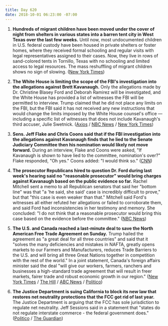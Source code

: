 ```yaml
---
title: Day 620
date: 2018-10-01 06:23:00 -07:00
---
```


1. **Hundreds of migrant children have been moved under the cover of night from shelters in various states into a barren tent city in West Texas over the last few weeks.** Until now, most undocumented children in U.S. federal custody have been housed in private shelters or foster homes, where they received formal schooling and regular visits with legal representatives assigned to their cases. Now, they live in rows of sand-colored tents in Tornillo, Texas with no schooling and limited access to legal resources. The mass reshuffling of migrant children shows no sign of slowing. ([New York Times](https://www.nytimes.com/2018/09/30/us/migrant-children-tent-city-texas.html))

2. **The White House is limiting the scope of the FBI's investigation into the allegations against Brett Kavanaugh.** Only the allegations made by Dr. Christine Blasey Ford and Deborah Ramirez will be investigated, and the White House has provided a list of witnesses the FBI will be permitted to interview. Trump claimed that he did not place any limits on the FBI, but the FBI said it has not received any new instructions that would change the limits imposed by the White House counsel's office — including a specific list of witnesses that does not include Kavanaugh's third accuser, Julie Swetnick. ([Axios](https://www.axios.com/white-house-brett-kavanaugh-investigation-sexual-assault-464ade88-e74b-4074-a656-8323a3c504ad.html) / [NBC News](https://www.nbcnews.com/politics/politics-news/white-house-limits-scope-fbi-s-investigation-allegations-against-brett-n915061) / [New York Times](https://www.nytimes.com/2018/09/30/us/politics/fbi-kavanaugh-investigation-scope-democrats.html))

3. **Sens. Jeff Flake and Chris Coons said that if the FBI investigation into the allegations against Kavanaugh finds that he lied to the Senate Judiciary Committee then his nomination would likely not move forward.** During an interview, Flake and Coons were asked, "If Kavanaugh is shown to have lied to the committee, nomination's over?" Flake responded, "Oh yes." Coons added: "I would think so." ([CNN](https://www.cnn.com/2018/09/30/politics/flake-fbi-kavanaugh-investigation/index.html))

4. **The prosecutor Republicans hired to question Dr. Ford during last week's hearing said no "reasonable prosecutor" would bring charges against Kavanaugh based on the public evidence so far.** Rachel Mitchell sent a memo to all Republican senators that said her "bottom line" was that "a 'he said, she said' case is incredibly difficult to prove," but that "this case is even weaker than that." Mitchell said Ford's witnesses all either refuted her allegations or failed to corroborate them, and said Ford had inconsistencies in her testimony and memory. She concluded: "I do not think that a reasonable prosecutor would bring this case based on the evidence before the committee." ([NBC News](https://www.nbcnews.com/politics/supreme-court/evidence-doesn-t-support-claims-against-kavanaugh-judiciary-committee-prosecutor-n915236)) 

5. **The U.S. and Canada reached a last-minute deal to save the North American Free Trade Agreement on Sunday.** Trump hailed the agreement as "a great deal for all three countries" and said that it "solves the many deficiencies and mistakes in NAFTA, greatly opens markets to our Farmers and Manufacturers, reduces Trade Barriers to the U.S. and will bring all three Great Nations together in competition with the rest of the world." In a joint statement, Canada's foreign affairs minister said the deal "will give our workers, farmers, ranchers and businesses a high-standard trade agreement that will result in freer markets, fairer trade and robust economic growth in our region." ([New York Times](https://www.nytimes.com/2018/09/30/us/politics/us-canada-nafta-deal-deadline.html) / [The Hill](https://thehill.com/homenews/administration/409190-trump-touts-new-trade-deal-with-canada-as-historic-transaction) / [ABC News](https://abcnews.go.com/Politics/us-canada-reach-agreement-trade-deal/story?id=58197861) / [Politico](https://www.politico.com/story/2018/09/30/nafta-trade-canada-819081))

6. **The Justice Department is suing California to block its new law that restores net neutrality protections that the FCC got rid of last year.** The Justice Department is arguing that the FCC has sole jurisdiction to regulate net neutrality. Jeff Sessions said in a statement that "states do not regulate interstate commerce - the federal government does." ([Politico](https://www.politico.com/story/2018/09/30/doj-sues-california-net-neutrality-854298) / [The Guardian](https://www.theguardian.com/technology/2018/oct/01/us-justice-department-sues-california-to-over-new-net-neutrality-law))